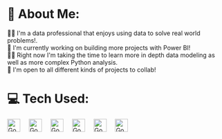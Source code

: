 # 💫 About Me:
👨‍💻 I'm a data professional that enjoys using data to solve real world problems!.<br>🚀 I'm currently working on building more projects with Power BI! <br>🙇‍♂️ Right now I'm taking the time to learn more in depth data modeling as well as more complex Python analysis.<br>🤝 I'm open to all different kinds of projects to collab!
          
# 💻 Tech Used:
<div align="left">
  <img src="https://cdn.jsdelivr.net/gh/devicons/devicon/icons/go/go-original-wordmark.svg" height="30" alt="Go logo"/> <img width="12"/>
  <img src="https://cdn.jsdelivr.net/gh/devicons/devicon/icons/python/python-original.svg" height="30" alt="Go logo"/> <img width="12"/>
  <img src="https://cdn.jsdelivr.net/gh/devicons/devicon/icons/nodejs/nodejs-original.svg" height="30" alt="Go logo"/> <img width="12"/>
  <img src="https://cdn.jsdelivr.net/gh/devicons/devicon/icons/postgresql/postgresql-original.svg" height="30" alt="Go logo"/> <img width="12"/>
  <img src="https://cdn.jsdelivr.net/gh/devicons/devicon/icons/docker/docker-original.svg" height="30" alt="Go logo"/> <img width="12"/>
  <img src="https://cdn.jsdelivr.net/gh/devicons/devicon/icons/django/django-plain.svg" height="30" alt="Go logo"/> <img width="12"/>
</div>
